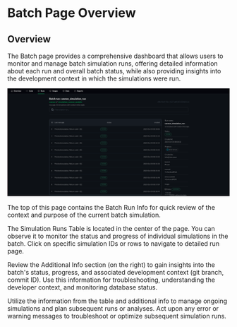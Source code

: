 # Batch Page Overview

## Overview
The Batch page provides a comprehensive dashboard that allows users to monitor and manage batch simulation runs, offering detailed information about each run and overall batch status, while also providing insights into the development context in which the simulations were run.

![png](img/batch0.png "Batch page overview")


The top of this page contains the Batch Run Info for quick review of the context and purpose of the current batch simulation.

The Simulation Runs Table is located in the center of the page. You can observe it to monitor the status and progress of individual simulations in the batch. Click on specific simulation IDs or rows to navigate to detailed run page.

Review the Additional Info section (on the right) to gain insights into the batch's status, progress, and associated development context (git branch, commit ID).
Use this information for troubleshooting, understanding the developer context, and monitoring database status.

Utilize the information from the table and additional info to manage ongoing simulations and plan subsequent runs or analyses. Act upon any error or warning messages to troubleshoot or optimize subsequent simulation runs.